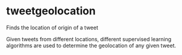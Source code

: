 # tweetgeolocation
Finds the location of origin of a tweet

Given tweets from different locations, different supervised learning algorithms are used to determine the geolocation of any given tweet.
